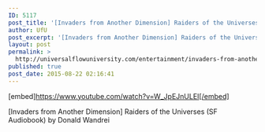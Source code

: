 ```yaml
---
ID: 5117
post_title: '[Invaders from Another Dimension] Raiders of the Universes (SF Audiobook)'
author: UfU
post_excerpt: '[Invaders from Another Dimension] Raiders of the Universes (SF Audiobook) by Donald Wandrei'
layout: post
permalink: >
  http://universalflowuniversity.com/entertainment/invaders-from-another-dimension-raiders-of-the-universes-sf-audiobook/
published: true
post_date: 2015-08-22 02:16:41
---
```

[embed]https://www.youtube.com/watch?v=W_JpEJnULEI[/embed]<br>
<p>[Invaders from Another Dimension] Raiders of the Universes (SF Audiobook) by Donald Wandrei</p>